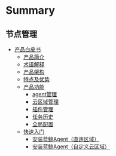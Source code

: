 # Summary

## 节点管理
* [产品白皮书]()
    * [产品简介](产品白皮书/Introduce/Overview.md)
    * [术语解释](产品白皮书/Introduce/Terms.md)
    * [产品架构](产品白皮书/Introduce/Architecture.md)
    * [特点及优势](产品白皮书/Introduce/Advantage.md)
    * [产品功能]()
        * [agent管理](产品白皮书/Feature/Agent.md)
        * [云区域管理](产品白皮书/Feature/CloudArea.md)
        * [插件管理](产品白皮书/Feature/Plugin.md)
        * [任务历史](产品白皮书/Feature/History.md)
        * [全局配置](产品白皮书/Feature/Globe.md)
    * [快速入门]()
        * [安装蓝鲸Agent（直连区域）](产品白皮书/QuickStart/DefaultAreaInstallAgent.md)
        * [安装蓝鲸Agent（自定义云区域）](产品白皮书/QuickStart/CustomCloudAreaInstallAgent.md)